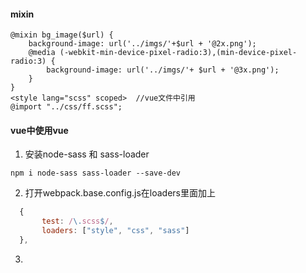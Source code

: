 #### mixin
```jvascript
@mixin bg_image($url) {
    background-image: url('../imgs/'+$url + '@2x.png');
    @media (-webkit-min-device-pixel-radio:3),(min-device-pixel-radio:3) {
        background-image: url('../imgs/'+ $url + '@3x.png');
    }
}
<style lang="scss" scoped>  //vue文件中引用
@import "../css/ff.scss";
```
#### vue中使用vue
1. 安装node-sass 和 sass-loader
```jvascript
npm i node-sass sass-loader --save-dev
```
2. 打开webpack.base.config.js在loaders里面加上
```javascript
  {
       test: /\.scss$/,
       loaders: ["style", "css", "sass"]
  },   
```
3. <style lang="scss" scoped="" type="text/css"></style>   